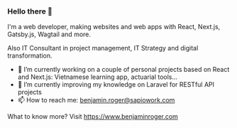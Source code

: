 ### Hello there 👋

I'm a web developer, making websites and web apps with React, Next.js, Gatsby.js, Wagtail and more.

Also IT Consultant in project management, IT Strategy and digital transformation.

- 🔭 I’m currently working on a couple of personal projects based on React and Next.js: Vietnamese learning app, actuarial tools...
- 🌱 I’m currently improving my knowledge on Laravel for RESTful API projects
- 📫 How to reach me: benjamin.roger@sapiowork.com

What to know more? Visit https://www.benjaminroger.com
